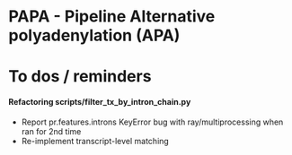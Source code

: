 # PAPA - Pipeline Alternative polyadenylation (APA)







# To dos / reminders

#### Refactoring scripts/filter_tx_by_intron_chain.py

- Report pr.features.introns KeyError bug with ray/multiprocessing when ran for 2nd time
- Re-implement transcript-level matching
